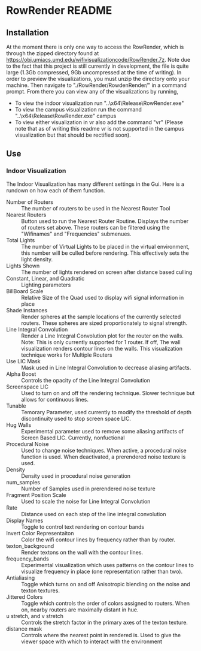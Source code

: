 # RowRender README
## Installation
At the moment there is only one way to access the RowRender, which is through the zipped directory found at https://obj.umiacs.umd.edu/wifivisualizationcode/RowRender.7z. Note due to the fact that this project is still currently in development, the file is quite large (1.3Gb compressed, 9Gb uncompressed at the time of writing). 
In order to preview the visualizations, you must unzip the directory onto your machine. Then navigate to "./RowRender/RowdenRender/" in a command prompt. From there you can view any of the visualizations by running, 

- To view the indoor visualization run "..\x64\Release\RowRender.exe"
- To view the campus visualization run the command  "..\x64\Release\RowRender.exe" campus
- To view either visualization in vr also add the command "vr" (Please note that as of writing this readme vr is not supported in the campus visualization but that should be rectified soon).

## Use
### Indoor Visualization
The Indoor Visualization has many different settings in the Gui. Here is a rundown on how each of them function.
<dl>
	<dt>Number of Routers</dt>
	<dd>The number of routers to be used in the Nearest Router Tool</dd>
	<dt>Nearest Routers</dt>
	<dd>Button used to run the Nearest Router Routine. Displays the number of routers set above. These routers can be filtered using the "Wifinames" and "Frequencies" submenues.</dd>
	<dt>Total Lights</dt>
	<dd>The number of Virtual Lights to be placed in the virtual environment, this number will be culled before rendering. This effectively sets the light density.</dd>
	<dt>Lights Shown</dt>
	<dd>The number of lights rendered on screen after distance based culling</dd>
	<dt>Constant, Linear, and Quadratic</dt>
	<dd>Lighting parameters</dd>
	<dt>BillBoard Scale</dt>
	<dd>Relative Size of the Quad used to display wifi signal information in place</dd>
	<dt>Shade Instances</dt>
	<dd>Render spheres at the sample locations of the currently selected routers. These spheres are sized proportionately to signal strength.</dd>
	<dt>Line Integral Convolution</dt>
	<dd>Render a Line Integral Convolution plot for the router on the walls. Note: This is only currently supported for 1 router. If off, The wall visualization renders contour lines on the walls. This visualization technique works for Multiple Routers</dd>
	<dt>Use LIC Mask</dt>
	<dd>Mask used in Line Integral Convolution to decrease aliasing artifacts.</dd>
	<dt>Alpha Boost</dt>
	<dd>Controls the opacity of the Line Integral Convolution</dd>
	<dt>Screenspace LIC</dt>
	<dd>Used to turn on and off the rendering technique. Slower technique but allows for continuous lines.</dd>
	<dt>Tunable</dt>
	<dd>Temorary Parameter, used currently to modify the threshold of depth discontinuity used to stop screen space LIC.</dd>
	<dt>Hug Walls</dt>
	<dd>Experimental parameter used to remove some aliasing artifacts of Screen Based LIC. Currently, nonfuctional</dd>
	<dt>Procedural Noise</dt>
	<dd>Used to change noise techniques. When active, a procedural noise function is used. When deactivated, a prerendered noise texture is used.
	<dt>Density</dt>
	<dd>Density used in procedural noise generation</dd>
	<dt>num_samples</dt>
	<dd>Number of Samples used in prerendered noise texture</dd>
	<dt>Fragment Position Scale</dt>
	<dd>Used to scale the noise for Line Integral Convolution</dd>
	<dt>Rate</dt>
	<dd>Distance used on each step of the line integral convolution</dd>
	<dt>Display Names</dt>
	<dd>Toggle to control text rendering on contour bands</dt>
	<dt>Invert Color Representaiton</dt>
	<dd>Color the wifi contour lines by frequency rather than by router.</dd>
	<dt>texton_background</dt>
	<dd>Render textons on the wall with the contour lines.</dd>
	<dt>frequency_bands</dt>
	<dd>Experimental visualization which uses patterns on the contour lines to visualize frequency in place (one representation rather than two).
	<dt>Antialiasing</dt>
	<dd>Toggle which turns on and off Anisotropic blending on the noise and texton textures.</dd>
	<dt>Jittered Colors</dt>
	<dd>Toggle which controls the order of colors assigned to routers. When on, nearby routers are maximally distant in hue.</dd>
	<dt>u stretch, and v stretch</dt>
	<dd>Controls the stretch factor in the primary axes of the texton texture.
	<dt>distance mask</dt>
	<dd>Controls where the nearest point in rendered is. Used to give the viewer space with which to interact with the environment</dd>
</dl>
